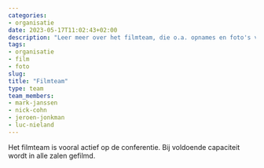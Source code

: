 ```yaml
---
categories:
- organisatie
date: 2023-05-17T11:02:43+02:00
description: "Leer meer over het filmteam, die o.a. opnames en foto's van onze evenementen."
tags:
- organisatie
- film
- foto
slug:
title: "Filmteam"
type: team
team_members:
- mark-janssen
- nick-cohn
- jeroen-jonkman
- luc-nieland
---
```


Het filmteam is vooral actief op de conferentie. Bij voldoende capaciteit wordt in alle zalen gefilmd.


